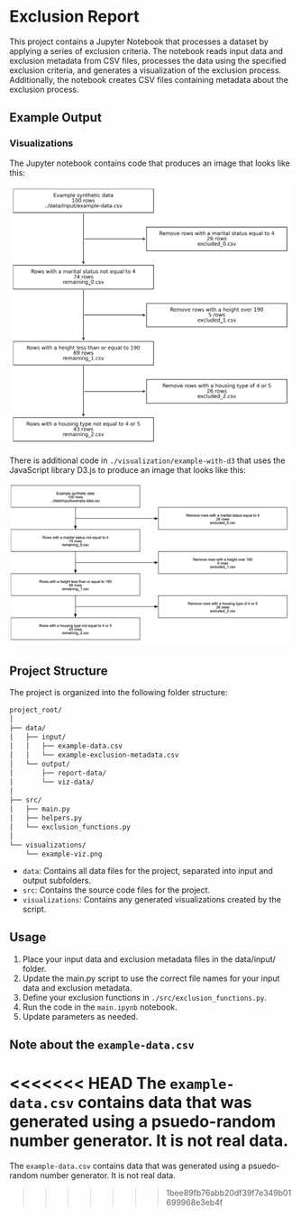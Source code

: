 # Exclusion Report

This project contains a Jupyter Notebook that processes a dataset by applying a series of exclusion criteria. The notebook reads input data and exclusion metadata from CSV files, processes the data using the specified exclusion criteria, and generates a visualization of the exclusion process. Additionally, the notebook creates CSV files containing metadata about the exclusion process.

## Example Output

### Visualizations

The Jupyter notebook contains code that produces an image that looks like this:

<img src="./visualization/exclusion-report.png" alt="Exclusion Report Visualization" >

There is additional code in `./visualization/example-with-d3` that uses the JavaScript library D3.js to produce an image that looks like this:

<img src="./visualization/example-with-d3/screen-shot.png" alt="Exclusion Report Visualization" >

## Project Structure

The project is organized into the following folder structure:

```
project_root/
│
├── data/
│   ├── input/
│   │   ├── example-data.csv
│   │   └── example-exclusion-metadata.csv
│   └── output/
│       ├── report-data/
│       └── viz-data/
│
├── src/
│   ├── main.py
│   ├── helpers.py
│   └── exclusion_functions.py
│
└── visualizations/
    └── example-viz.png
```

- `data`: Contains all data files for the project, separated into input and output subfolders.
- `src`: Contains the source code files for the project.
- `visualizations`: Contains any generated visualizations created by the script.

## Usage

1. Place your input data and exclusion metadata files in the data/input/ folder.
2. Update the main.py script to use the correct file names for your input data and exclusion metadata.
3. Define your exclusion functions in `./src/exclusion_functions.py`.
4. Run the code in the `main.ipynb` notebook.
5. Update parameters as needed.

## Note about the `example-data.csv`

<<<<<<< HEAD
The `example-data.csv` contains data that was generated using a psuedo-random number generator. It is not real data.
=======
The `example-data.csv` contains data that was generated using a psuedo-random number generator. It is not real data.

> > > > > > > 1bee89fb76abb20df39f7e349b01699968e3eb4f
